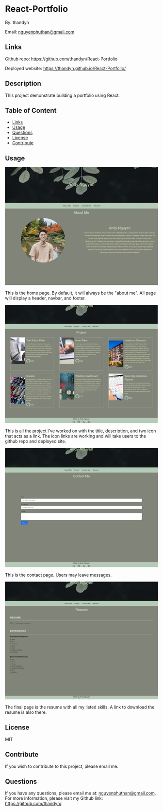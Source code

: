 # React-Portfolio
By: thandyn

Email: nguyenphuthan@gmail.com

## Links

Github repo: https://github.com/thandyn/React-Portfolio

Deployed website: https://thandyn.github.io/React-Portfolio/

## Description
This project demonstrate building a portfolio using React. 

## Table of Content 
  - [Links](#links)
  - [Usage](#usage)
  - [Questions](#questions)
  - [License](#license)
  - [Contribute](#contribute)

## Usage

![home](./images/1.PNG)

This is the home page. By default, it will always be the "about me". All page will display a header, navbar, and footer. 

![project](./images/2.PNG)

This is all the project I've worked on with the title, description, and two icon that acts as a link. The icon links are working and will take users to the github repo and deployed site. 

![contact](./images/3.PNG)

This is the contact page. Users may leave messages. 

![resume](./images/4.PNG)

The final page is the resume with all my listed skills. A link to download the resume is also there. 

## License
MIT

## Contribute
If you wish to contribute to this project, please email me.


## Questions
If you have any questions, please email me at: nguyenphuthan@gmail.com. 
For more information, please visit my Github link: https://github.com/thandyn/.
